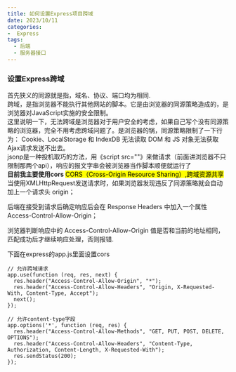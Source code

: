 ```yaml
---
title: 如何设置Express项目跨域
date: 2023/10/11
categories:
-  Express
tags:
  - 后端
  - 服务器接口
---
```


### 设置Express跨域
首先狭义的同源就是指，域名、协议、端口均为相同.<br>
跨域，是指浏览器不能执行其他网站的脚本。它是由浏览器的同源策略造成的，是浏览器对JavaScript实施的安全限制。<br>
 这里说明一下，无法跨域是浏览器对于用户安全的考虑，如果自己写个没有同源策略的浏览器，完全不用考虑跨域问题了。是浏览器的锅，同源策略限制了一下行为： Cookie、LocalStorage 和 IndexDB 无法读取 DOM 和 JS 对象无法获取 Ajax请求发送不出去。<br>
 jsonp是一种投机取巧的方法，用《script src=""》来做请求（前面讲浏览器不只限制那两个api），响应的报文字串会被浏览器当作脚本顺便就运行了<br>
**目前我主要使用cors**
<mark>CORS（Cross-Origin Resource Sharing）,跨域资源共享</mark>
当使用XMLHttpRequest发送请求时，如果浏览器发现违反了同源策略就会自动加上一个请求头 origin；<br>

后端在接受到请求后确定响应后会在 Response Headers 中加入一个属性 Access-Control-Allow-Origin；<br>

浏览器判断响应中的 Access-Control-Allow-Origin 值是否和当前的地址相同，匹配成功后才继续响应处理，否则报错.<br>

下面在express的app.js里面设置cors
```
// 允许跨域请求
app.use(function (req, res, next) {
  res.header("Access-Control-Allow-Origin", "*");
  res.header("Access-Control-Allow-Headers", "Origin, X-Requested-With, Content-Type, Accept");
  next();
});

// 允许content-type字段
app.options('*', function (req, res) {
  res.header("Access-Control-Allow-Methods", "GET, PUT, POST, DELETE, OPTIONS");
  res.header("Access-Control-Allow-Headers", "Content-Type, Authorization, Content-Length, X-Requested-With");
  res.sendStatus(200);
});

```